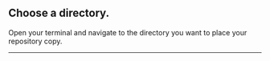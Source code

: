 ## **Choose a directory.**

Open your terminal and navigate to the directory you want to place your repository copy.

---